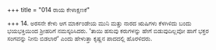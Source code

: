 +++
title = "014 ರಾಯ ಕೇಳಾಕ್ಷಣಕೆ"

+++
14. ಅರಸನೇ ಕೇಳು ಆಗ ಮಾರ್ಕಂಡೇಯ ಮುನಿ ಮತ್ತು ನಾರದ ಋಷಿಗಳು ಕೆಳಗಿಳಿದು ಬಂದು ಭಯಭಕ್ತಿಯಿಂದ ಶ್ರೀಹರಿಗೆ ನಮಸ್ಕರಿಸಿದರು. 'ತಾಯಿ ಹಸುವು ಕರುಗಳನ್ನು ಹೇಗೆ ಬಿಡುವುದಿಲ್ಲವೋ ಹಾಗೆ ಭಕ್ತರ ಸಂಗವನ್ನು ನೀನು ಬಿಡಲಾರೆ' ಎಂದು ಹೇಳುತ್ತಾ ಕೃಷ್ಣನ ಪಾದದಲ್ಲಿ ಹೊರಳಿದರು.